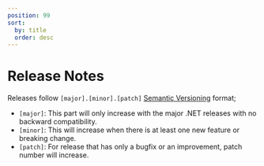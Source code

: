 ```yaml
---
position: 99
sort:
  by: title
  order: desc
---
```


# Release Notes

Releases follow `[major].[minor].[patch]` [Semantic Versioning][] format;

- `[major]`: This part will only increase with the major .NET releases with no
  backward compatibility.
- `[minor]`: This will increase when there is at least one new feature or
  breaking change.
- `[patch]`: For release that has only a bugfix or an improvement, patch number
  will increase.

[Semantic Versioning]:https://semver.org/
